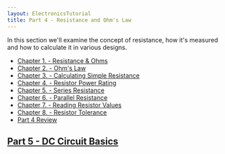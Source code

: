 ```yaml
---
layout: ElectronicsTutorial
title: Part 4 - Resistance and Ohm's Law
---
```


In this section we'll examine the concept of resistance, how it's measured 
and how to calculate it in various designs.

* [Chapter 1. - Resistance & Ohms](Resistance)
* [Chapter 2. - Ohm's Law](Ohms_Law/)
* [Chapter 3. - Calculating Simple Resistance](Calculating_Resistance)
* [Chapter 4. - Resistor Power Rating](Resistor_Power_Rating)
* [Chapter 5. - Series Resistance](Series_Resistance)
* [Chapter 6. - Parallel Resistance](Parallel_Resistance)
* [Chapter 7. - Reading Resistor Values](Reading_Resistors)
* [Chapter 8. - Resistor Tolerance](Resistor_Tolerance)
* [Part 4 Review](Review)

## [Part 5 - DC Circuit Basics](../Part5/)
<!--

## Things to add

 * [Derating and Temperature Coefficient](https://www.digikey.com/en/maker/blogs/a8c993213afd48c3b08b65d2e372197c)

-->